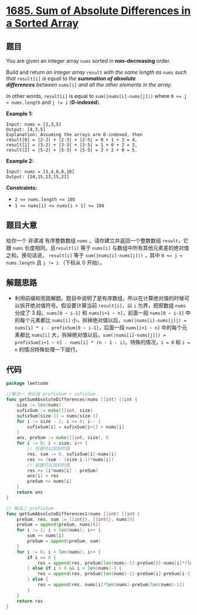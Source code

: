 # [1685. Sum of Absolute Differences in a Sorted Array](https://leetcode.com/problems/sum-of-absolute-differences-in-a-sorted-array/)


## 题目

You are given an integer array `nums` sorted in **non-decreasing** order.

Build and return *an integer array* `result` *with the same length as* `nums` *such that* `result[i]` *is equal to the **summation of absolute differences** between* `nums[i]` *and all the other elements in the array.*

In other words, `result[i]` is equal to `sum(|nums[i]-nums[j]|)` where `0 <= j < nums.length` and `j != i` (**0-indexed**).

**Example 1:**

```
Input: nums = [2,3,5]
Output: [4,3,5]
Explanation: Assuming the arrays are 0-indexed, then
result[0] = |2-2| + |2-3| + |2-5| = 0 + 1 + 3 = 4,
result[1] = |3-2| + |3-3| + |3-5| = 1 + 0 + 2 = 3,
result[2] = |5-2| + |5-3| + |5-5| = 3 + 2 + 0 = 5.
```

**Example 2:**

```
Input: nums = [1,4,6,8,10]
Output: [24,15,13,15,21]
```

**Constraints:**

- `2 <= nums.length <= 105`
- `1 <= nums[i] <= nums[i + 1] <= 104`

## 题目大意

给你一个 非递减 有序整数数组 `nums` 。请你建立并返回一个整数数组 `result`，它跟 `nums` 长度相同，且`result[i]` 等于 `nums[i]` 与数组中所有其他元素差的绝对值之和。换句话说， `result[i]` 等于 `sum(|nums[i]-nums[j]|)` ，其中 `0 <= j < nums.length` 且 `j != i` （下标从 0 开始）。

## 解题思路

- 利用前缀和思路解题。题目中说明了是有序数组，所以在计算绝对值的时候可以拆开绝对值符号。假设要计算当前 `result[i]`，以 `i` 为界，把原数组 `nums` 分成了 3 段。`nums[0 ~ i-1]` 和 `nums[i+1 ~ n]`，前面一段 `nums[0 ~ i-1]` 中的每个元素都比 `nums[i]` 小，拆掉绝对值以后，`sum(|nums[i]-nums[j]|) = nums[i] * i - prefixSum[0 ~ i-1]`，后面一段 `nums[i+1 ~ n]` 中的每个元素都比 `nums[i]` 大，拆掉绝对值以后，`sum(|nums[i]-nums[j]|) = prefixSum[i+1 ~ n] - nums[i] * (n - 1 - i)`。特殊的情况，`i = 0` 和 `i = n` 的情况特殊处理一下就行。

## 代码

```go
package leetcode

//解法一 优化版 prefixSum + sufixSum
func getSumAbsoluteDifferences(nums []int) []int {
    size := len(nums)
    sufixSum := make([]int, size)
    sufixSum[size-1] = nums[size-1]
    for i := size - 2; i >= 0; i-- {
        sufixSum[i] = sufixSum[i+1] + nums[i]
    }
    ans, preSum := make([]int, size), 0
    for i := 0; i < size; i++ {
        // 后面可以加到的值
        res, sum := 0, sufixSum[i]-nums[i]
        res += (sum - (size-i-1)*nums[i])
        // 前面可以加到的值
        res += (i*nums[i] - preSum)
        ans[i] = res
        preSum += nums[i]
    }
    return ans
}

// 解法二 prefixSum
func getSumAbsoluteDifferences1(nums []int) []int {
    preSum, res, sum := []int{}, []int{}, nums[0]
    preSum = append(preSum, nums[0])
    for i := 1; i < len(nums); i++ {
        sum += nums[i]
        preSum = append(preSum, sum)
    }
    for i := 0; i < len(nums); i++ {
        if i == 0 {
            res = append(res, preSum[len(nums)-1]-preSum[0]-nums[i]*(len(nums)-1))
        } else if i > 0 && i < len(nums)-1 {
            res = append(res, preSum[len(nums)-1]-preSum[i]-preSum[i-1]+nums[i]*i-nums[i]*(len(nums)-1-i))
        } else {
            res = append(res, nums[i]*len(nums)-preSum[len(nums)-1])
        }
    }
    return res
}
```